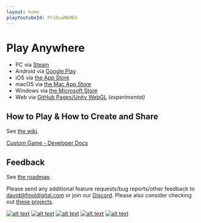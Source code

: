 ```yaml
---
layout: home
playYoutubeId: PriDuaM6MEk
---
```


# Play Anywhere
- PC via [Steam](https://store.steampowered.com/app/1742850/Card_Game_Simulator/)
- Android via [Google Play](https://play.google.com/store/apps/details?id=com.finoldigital.cardgamesim)
- iOS via [the App Store](https://apps.apple.com/us/app/card-game-simulator/id1392877362?ls=1)
- macOS via [the Mac App Store](https://apps.apple.com/us/app/card-game-simulator/id1398206553?ls=1&mt=12)
- Windows via [the Microsoft Store](https://www.microsoft.com/store/apps/9N96N5S4W3J0)
- Web via [GitHub Pages/Unity WebGL](cgs-webgl.html) *(experimental)*

## How to Play & How to Create and Share

See [the wiki](https://github.com/finol-digital/Card-Game-Simulator/wiki).

[Custom Game - Developer Docs](custom.html)

## Feedback

See [the roadmap](roadmap.html). 

Please send any additional feature requests/bug reports/other feedback to <david@finoldigital.com> or join our [Discord](https://discord.cgs.link). 
Please also consider checking out [these projects](external.html).

[![alt text][1.1]][1]
[![alt text][2.1]][2]
[![alt text][3.1]][3]
[![alt text][4.1]][4]
[![alt text][5.1]][5]

[1.1]: https://i.imgur.com/oea5DvA.png (discord icon with padding)
[2.1]: http://i.imgur.com/0o48UoR.png (github icon with padding)
[3.1]: http://i.imgur.com/tXSoThF.png (twitter icon with padding)
[4.1]: http://i.imgur.com/P3YfQoD.png (facebook icon with padding)
[5.1]: https://i.imgur.com/RyNV7tK.png (reddit icon with padding)

[1]: https://discord.cgs.link
[2]: https://www.github.com/finol-digital
[3]: https://twitter.com/cardgamesim
[4]: https://www.facebook.com/cardgamesimulator/
[5]: https://www.reddit.com/r/CardGameSimulator/
